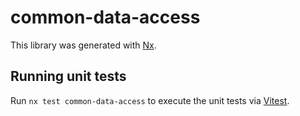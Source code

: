 # common-data-access

This library was generated with [Nx](https://nx.dev).

## Running unit tests

Run `nx test common-data-access` to execute the unit tests via [Vitest](https://vitest.dev/).
